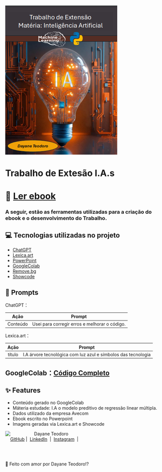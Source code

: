 ![Capa](https://github.com/Dayanebiaerafa/trabalho-de-extencao-ia/blob/main/Capa.png)



# Trabalho de Extesão I.A.s


# 📖 [Ler ebook](https://github.com/Dayanebiaerafa/trabalho-de-extencao-ia/blob/main/Capa.png)
### A seguir, estão as ferramentas utilizadas para a criação do ebook e o desenvolvimento do Trabalho.


## 💻 Tecnologias utilizadas no projeto

- [ChatGPT](https://chat.openai.com/) 
- [Lexica.art](https://lexica.art/)
- [PowerPoint](https://www.microsoft.com/en/microsoft-365/powerpoint)
- [GoogleColab](https://colab.research.google.com/)
- [Remove.bg](https://www.remove.bg/upload)
- [Showcode](https://showcode.app/)

## 🧠 Prompts

ChatGPT：

|   Ação   | Prompt                                                        |
| :------: | --------------------------------------------------------------|                                                     
| Conteúdo | Usei para corregir erros e melhorar o código.  |


Lexica.art：

|  Ação  | Prompt                                                                                 |
| :----: | -------------------------------------------------------------------------------------- |
| título | I.A árvore tecnológica com luz azul e símbolos das tecnologia |


## GoogleColab：[Código Completo](https://github.com/Dayanebiaerafa/trabalho-de-extensao-ia/blob/main/Trabalho_de_Extens%C3%A3o.ipynb) 

## ✨ Features

- Conteúdo gerado no GoogleColab
- Máteria estudade: I.A o modelo preditivo de regressão linear múltipla.
- Dados utilizado da empresa Avecom
- Ebook escrito no Powerpoint
- Imagens geradas via Lexica.art e Showcode


<p>
    <img 
      align=left 
      margin=10 
      width=80 
      src="![WhatsApp Image 2023-01-31 at 10 52 47 (1)](https://github.com/user-attachments/assets/430109f9-1127-4cf3-a823-c29d32ecea76)"
    />
    <p>&nbsp&nbsp&nbspDayane Teodoro<br>
    &nbsp&nbsp&nbsp
    <a href="https://github.com/Dayanebiaerafa">
    GitHub</a>&nbsp;|&nbsp;
    <a href="https://www.linkedin.com/in/dayaneteodoro/
felipe-exe">LinkedIn</a>
&nbsp;|&nbsp;
    <a href="https://www.instagram.com/dayane_cie/">
    Instagram</a>
&nbsp;|&nbsp;</p>
</p>
<br/><br/>
<p>


💞 Feito com amor por Dayane Teodoro⁉ 

